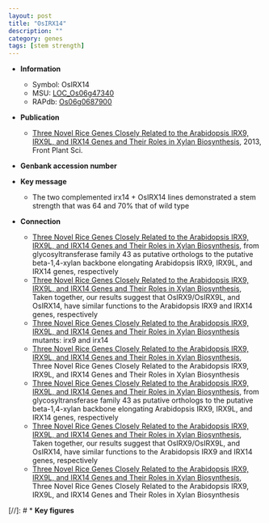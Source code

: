 ```yaml
---
layout: post
title: "OsIRX14"
description: ""
category: genes
tags: [stem strength]
---
```


* **Information**  
    + Symbol: OsIRX14  
    + MSU: [LOC_Os06g47340](http://rice.plantbiology.msu.edu/cgi-bin/ORF_infopage.cgi?orf=LOC_Os06g47340)  
    + RAPdb: [Os06g0687900](http://rapdb.dna.affrc.go.jp/viewer/gbrowse_details/irgsp1?name=Os06g0687900)  

* **Publication**  
    + [Three Novel Rice Genes Closely Related to the Arabidopsis IRX9, IRX9L, and IRX14 Genes and Their Roles in Xylan Biosynthesis](http://www.ncbi.nlm.nih.gov/pubmed?term=Three+Novel+Rice+Genes+Closely+Related+to+the+Arabidopsis+IRX9,+IRX9L,+and+IRX14+Genes+and+Their+Roles+in+Xylan+Biosynthesis%5BTitle%5D), 2013, Front Plant Sci.

* **Genbank accession number**  

* **Key message**  
    + The two complemented irx14 + OsIRX14 lines demonstrated a stem strength that was 64 and 70% that of wild type

* **Connection**  
    + [Three Novel Rice Genes Closely Related to the Arabidopsis IRX9, IRX9L, and IRX14 Genes and Their Roles in Xylan Biosynthesis](OsIRX14), from glycosyltransferase family 43 as putative orthologs to the putative beta-1,4-xylan backbone elongating Arabidopsis IRX9, IRX9L, and IRX14 genes, respectively
    + [Three Novel Rice Genes Closely Related to the Arabidopsis IRX9, IRX9L, and IRX14 Genes and Their Roles in Xylan Biosynthesis](http://www.ncbi.nlm.nih.gov/pubmed?term=Three+Novel+Rice+Genes+Closely+Related+to+the+Arabidopsis+IRX9,+IRX9L,+and+IRX14+Genes+and+Their+Roles+in+Xylan+Biosynthesis%5BTitle%5D), Taken together, our results suggest that OsIRX9/OsIRX9L, and OsIRX14, have similar functions to the Arabidopsis IRX9 and IRX14 genes, respectively
    + [Three Novel Rice Genes Closely Related to the Arabidopsis IRX9, IRX9L, and IRX14 Genes and Their Roles in Xylan Biosynthesis](irx) mutants: irx9 and irx14
    + [Three Novel Rice Genes Closely Related to the Arabidopsis IRX9, IRX9L, and IRX14 Genes and Their Roles in Xylan Biosynthesis](http://www.ncbi.nlm.nih.gov/pubmed?term=Three+Novel+Rice+Genes+Closely+Related+to+the+Arabidopsis+IRX9,+IRX9L,+and+IRX14+Genes+and+Their+Roles+in+Xylan+Biosynthesis%5BTitle%5D), Three Novel Rice Genes Closely Related to the Arabidopsis IRX9, IRX9L, and IRX14 Genes and Their Roles in Xylan Biosynthesis
    + [Three Novel Rice Genes Closely Related to the Arabidopsis IRX9, IRX9L, and IRX14 Genes and Their Roles in Xylan Biosynthesis](OsIRX14), from glycosyltransferase family 43 as putative orthologs to the putative beta-1,4-xylan backbone elongating Arabidopsis IRX9, IRX9L, and IRX14 genes, respectively
    + [Three Novel Rice Genes Closely Related to the Arabidopsis IRX9, IRX9L, and IRX14 Genes and Their Roles in Xylan Biosynthesis](http://www.ncbi.nlm.nih.gov/pubmed?term=Three+Novel+Rice+Genes+Closely+Related+to+the+Arabidopsis+IRX9,+IRX9L,+and+IRX14+Genes+and+Their+Roles+in+Xylan+Biosynthesis%5BTitle%5D), Taken together, our results suggest that OsIRX9/OsIRX9L, and OsIRX14, have similar functions to the Arabidopsis IRX9 and IRX14 genes, respectively
    + [Three Novel Rice Genes Closely Related to the Arabidopsis IRX9, IRX9L, and IRX14 Genes and Their Roles in Xylan Biosynthesis](http://www.ncbi.nlm.nih.gov/pubmed?term=Three+Novel+Rice+Genes+Closely+Related+to+the+Arabidopsis+IRX9,+IRX9L,+and+IRX14+Genes+and+Their+Roles+in+Xylan+Biosynthesis%5BTitle%5D), Three Novel Rice Genes Closely Related to the Arabidopsis IRX9, IRX9L, and IRX14 Genes and Their Roles in Xylan Biosynthesis

[//]: # * **Key figures**  


